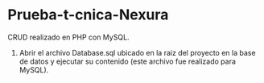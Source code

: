 # Prueba-t-cnica-Nexura
CRUD realizado en PHP con MySQL.


1. Abrir el archivo Database.sql ubicado en la raiz del proyecto en la base de datos y ejecutar su contenido (este archivo fue realizado para MySQL).

